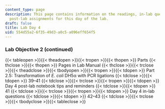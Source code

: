 ```yaml
---
content_type: page
description: This page contains information on the readings, in-lab questions, and
  post-lab assignments for this day of the lab.
draft: false
title: Lab Day 4
uid: 554d55a2-6f35-49d3-a0c5-a096eff654f5
---
```

### Lab Objective 2 (continued)

{{< tableopen >}}{{< theadopen >}}{{< tropen >}}{{< thopen >}}
Parts
{{< thclose >}}{{< thopen >}}
Pages in Lab Manual
{{< thclose >}}{{< trclose >}}{{< theadclose >}}{{< tbodyopen >}}{{< tropen >}}{{< tdopen >}}
Part 2.5: Transformation of *E. coli* DH5α with PCR ligations
{{< tdclose >}}{{< tdopen >}}
39–41
{{< tdclose >}}{{< trclose >}}{{< tropen >}}{{< tdopen >}}
Day 4 post-lab notebook tips and reminders
{{< tdclose >}}{{< tdopen >}}
41
{{< tdclose >}}{{< trclose >}}{{< tropen >}}{{< tdopen >}}
Day 4 in-lab questions
{{< tdclose >}}{{< tdopen >}}
42–43
{{< tdclose >}}{{< trclose >}}{{< tbodyclose >}}{{< tableclose >}}
